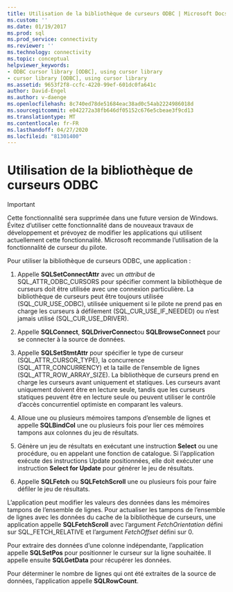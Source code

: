 ```yaml
---
title: Utilisation de la bibliothèque de curseurs ODBC | Microsoft Docs
ms.custom: ''
ms.date: 01/19/2017
ms.prod: sql
ms.prod_service: connectivity
ms.reviewer: ''
ms.technology: connectivity
ms.topic: conceptual
helpviewer_keywords:
- ODBC cursor library [ODBC], using cursor library
- cursor library [ODBC], using cursor library
ms.assetid: 9653f2f8-ccfc-4220-99ef-601dc0fa641c
author: David-Engel
ms.author: v-daenge
ms.openlocfilehash: 8c740ed78de51684eac38ad0c54ab2224986018d
ms.sourcegitcommit: e042272a38fb646df05152c676e5cbeae3f9cd13
ms.translationtype: MT
ms.contentlocale: fr-FR
ms.lasthandoff: 04/27/2020
ms.locfileid: "81301400"
---
```

# <a name="using-the-odbc-cursor-library"></a>Utilisation de la bibliothèque de curseurs ODBC
> [!IMPORTANT]  
>  Cette fonctionnalité sera supprimée dans une future version de Windows. Évitez d’utiliser cette fonctionnalité dans de nouveaux travaux de développement et prévoyez de modifier les applications qui utilisent actuellement cette fonctionnalité. Microsoft recommande l’utilisation de la fonctionnalité de curseur du pilote.  
  
 Pour utiliser la bibliothèque de curseurs ODBC, une application :  
  
1.  Appelle **SQLSetConnectAttr** avec un *attribut* de SQL_ATTR_ODBC_CURSORS pour spécifier comment la bibliothèque de curseurs doit être utilisée avec une connexion particulière. La bibliothèque de curseurs peut être toujours utilisée (SQL_CUR_USE_ODBC), utilisée uniquement si le pilote ne prend pas en charge les curseurs à défilement (SQL_CUR_USE_IF_NEEDED) ou n’est jamais utilisé (SQL_CUR_USE_DRIVER).  
  
2.  Appelle **SQLConnect**, **SQLDriverConnect**ou **SQLBrowseConnect** pour se connecter à la source de données.  
  
3.  Appelle **SQLSetStmtAttr** pour spécifier le type de curseur (SQL_ATTR_CURSOR_TYPE), la concurrence (SQL_ATTR_CONCURRENCY) et la taille de l’ensemble de lignes (SQL_ATTR_ROW_ARRAY_SIZE). La bibliothèque de curseurs prend en charge les curseurs avant uniquement et statiques. Les curseurs avant uniquement doivent être en lecture seule, tandis que les curseurs statiques peuvent être en lecture seule ou peuvent utiliser le contrôle d’accès concurrentiel optimiste en comparant les valeurs.  
  
4.  Alloue une ou plusieurs mémoires tampons d’ensemble de lignes et appelle **SQLBindCol** une ou plusieurs fois pour lier ces mémoires tampons aux colonnes du jeu de résultats.  
  
5.  Génère un jeu de résultats en exécutant une instruction **Select** ou une procédure, ou en appelant une fonction de catalogue. Si l’application exécute des instructions Update positionnées, elle doit exécuter une instruction **Select for Update** pour générer le jeu de résultats.  
  
6.  Appelle **SQLFetch** ou **SQLFetchScroll** une ou plusieurs fois pour faire défiler le jeu de résultats.  
  
 L’application peut modifier les valeurs des données dans les mémoires tampons de l’ensemble de lignes. Pour actualiser les tampons de l’ensemble de lignes avec les données du cache de la bibliothèque de curseurs, une application appelle **SQLFetchScroll** avec l’argument *FetchOrientation* défini sur SQL_FETCH_RELATIVE et l’argument *FetchOffset* défini sur 0.  
  
 Pour extraire des données d’une colonne indépendante, l’application appelle **SQLSetPos** pour positionner le curseur sur la ligne souhaitée. Il appelle ensuite **SQLGetData** pour récupérer les données.  
  
 Pour déterminer le nombre de lignes qui ont été extraites de la source de données, l’application appelle **SQLRowCount**.
